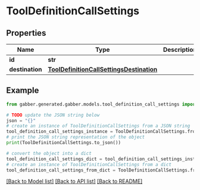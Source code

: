 # ToolDefinitionCallSettings


## Properties

Name | Type | Description | Notes
------------ | ------------- | ------------- | -------------
**id** | **str** |  | 
**destination** | [**ToolDefinitionCallSettingsDestination**](ToolDefinitionCallSettingsDestination.md) |  | 

## Example

```python
from gabber.generated.gabber.models.tool_definition_call_settings import ToolDefinitionCallSettings

# TODO update the JSON string below
json = "{}"
# create an instance of ToolDefinitionCallSettings from a JSON string
tool_definition_call_settings_instance = ToolDefinitionCallSettings.from_json(json)
# print the JSON string representation of the object
print(ToolDefinitionCallSettings.to_json())

# convert the object into a dict
tool_definition_call_settings_dict = tool_definition_call_settings_instance.to_dict()
# create an instance of ToolDefinitionCallSettings from a dict
tool_definition_call_settings_from_dict = ToolDefinitionCallSettings.from_dict(tool_definition_call_settings_dict)
```
[[Back to Model list]](../README.md#documentation-for-models) [[Back to API list]](../README.md#documentation-for-api-endpoints) [[Back to README]](../README.md)


